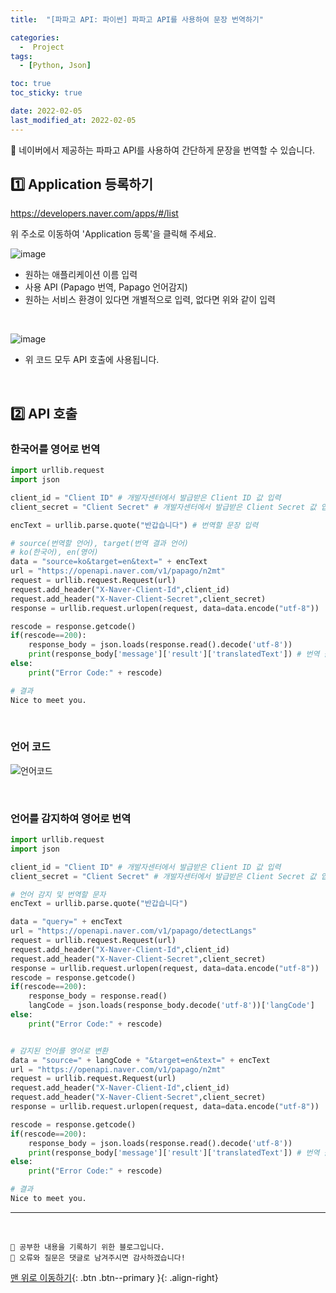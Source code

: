 ```yaml
---
title:  "[파파고 API: 파이썬] 파파고 API를 사용하여 문장 번역하기" 

categories:
  -  Project 
tags:
  - [Python, Json]

toc: true
toc_sticky: true

date: 2022-02-05
last_modified_at: 2022-02-05
---
```


🔔 네이버에서 제공하는 파파고 API를 사용하여 간단하게 문장을 번역할 수 있습니다.

## 1️⃣ Application 등록하기

<https://developers.naver.com/apps/#/list>

위 주소로 이동하여 'Application 등록'을 클릭해 주세요.  

![image](https://user-images.githubusercontent.com/45157347/152630607-8052d1fa-7a7a-4067-b6c6-a787b2207857.png)

- 원하는 애플리케이션 이름 입력
- 사용 API (Papago 번역, Papago 언어감지)
- 원하는 서비스 환경이 있다면 개별적으로 입력, 없다면 위와 같이 입력

<br>

![image](https://user-images.githubusercontent.com/45157347/152630646-e1e6fdfd-c973-4cd4-bd7e-5abfaaa8cd97.png)

- 위 코드 모두 API 호출에 사용됩니다.

<br>

## 2️⃣ API 호출
### 한국어를 영어로 번역

```Python
import urllib.request
import json

client_id = "Client ID" # 개발자센터에서 발급받은 Client ID 값 입력
client_secret = "Client Secret" # 개발자센터에서 발급받은 Client Secret 값 입력

encText = urllib.parse.quote("반갑습니다") # 번역할 문장 입력

# source(번역할 언어), target(번역 결과 언어)
# ko(한국어), en(영어)
data = "source=ko&target=en&text=" + encText
url = "https://openapi.naver.com/v1/papago/n2mt"
request = urllib.request.Request(url)
request.add_header("X-Naver-Client-Id",client_id)
request.add_header("X-Naver-Client-Secret",client_secret)
response = urllib.request.urlopen(request, data=data.encode("utf-8"))

rescode = response.getcode()
if(rescode==200):
    response_body = json.loads(response.read().decode('utf-8'))
    print(response_body['message']['result']['translatedText']) # 번역 출력
else:
    print("Error Code:" + rescode)
```

```python
# 결과
Nice to meet you.
```


<br>

### 언어 코드

![언어코드](https://user-images.githubusercontent.com/45157347/152630876-47c38c56-9bd0-4698-993e-9410b34bb1ff.png)

<br>

### 언어를 감지하여 영어로 번역

```python
import urllib.request
import json

client_id = "Client ID" # 개발자센터에서 발급받은 Client ID 값 입력
client_secret = "Client Secret" # 개발자센터에서 발급받은 Client Secret 값 입력

# 언어 감지 및 번역할 문자
encText = urllib.parse.quote("반갑습니다")

data = "query=" + encText
url = "https://openapi.naver.com/v1/papago/detectLangs"
request = urllib.request.Request(url)
request.add_header("X-Naver-Client-Id",client_id)
request.add_header("X-Naver-Client-Secret",client_secret)
response = urllib.request.urlopen(request, data=data.encode("utf-8"))
rescode = response.getcode()
if(rescode==200):
    response_body = response.read()
    langCode = json.loads(response_body.decode('utf-8'))['langCode']
else:
    print("Error Code:" + rescode)


# 감지된 언어를 영어로 변환
data = "source=" + langCode + "&target=en&text=" + encText
url = "https://openapi.naver.com/v1/papago/n2mt"
request = urllib.request.Request(url)
request.add_header("X-Naver-Client-Id",client_id)
request.add_header("X-Naver-Client-Secret",client_secret)
response = urllib.request.urlopen(request, data=data.encode("utf-8"))

rescode = response.getcode()
if(rescode==200):
    response_body = json.loads(response.read().decode('utf-8'))
    print(response_body['message']['result']['translatedText']) # 번역 출력
else:
    print("Error Code:" + rescode)
```

```python
# 결과
Nice to meet you.
```

***
<br>

    💾 공부한 내용을 기록하기 위한 블로그입니다.
    📄 오류와 질문은 댓글로 남겨주시면 감사하겠습니다!

[맨 위로 이동하기](#){: .btn .btn--primary }{: .align-right}